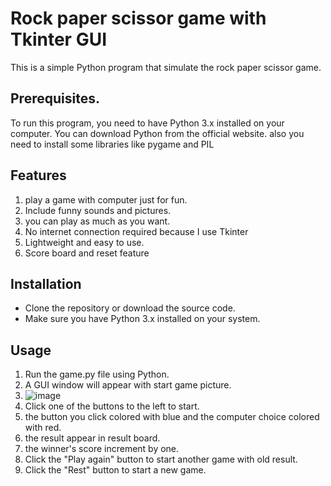 # **Rock paper scissor game with Tkinter GUI**
This is a simple Python program that simulate the rock paper scissor game.
<br>

## Prerequisites.
To run this program, you need to have Python 3.x installed on your computer. You can download Python from the official website.
also you need to install some libraries like pygame and PIL

## Features
1. play a game with computer just for fun.
1. Include funny sounds and pictures.
1. you can play as much as you want.
1. No internet connection required because I use Tkinter
1. Lightweight and easy to use.
1. Score board and reset feature

## Installation
- Clone the repository or download the source code.
- Make sure you have Python 3.x installed on your system.

## Usage
1. Run the game.py file using Python.
2. A GUI window will appear with start game picture.
3. ![image](https://github.com/Mohamed10Alaeldin/Rock-Scissor-Paper-Game/assets/99670636/af0ea024-33a4-4d58-bc48-83aa830616c7)
4. Click one of the buttons to the left to start.
5. the button you click colored with blue and the computer choice colored with red.
6. the result appear in result board.
7. the winner's score increment by one.
8. Click the "Play again" button to start another game with old result.
9. Click the "Rest" button to start a new game.
